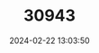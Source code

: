 ---
title: "30943"
category: "Myrsine mezii"
draft: false
date: 2024-02-22 13:03:50
languages:
  Hawaiian: ["Kolea"]
---
